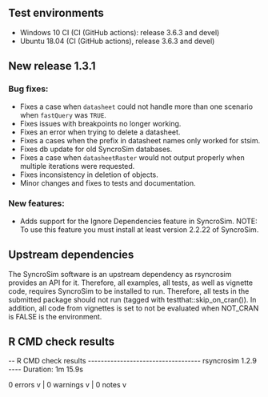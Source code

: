 ## Test environments
* Windows 10 CI (CI (GitHub actions): release 3.6.3 and devel)
* Ubuntu 18.04 (CI (GitHub actions), release 3.6.3 and devel)

## New release 1.3.1

### Bug fixes:

* Fixes a case when `datasheet` could not handle more than one scenario when `fastQuery` was `TRUE`.
* Fixes issues with breakpoints no longer working.
* Fixes an error when trying to delete a datasheet.
* Fixes a cases when the prefix in datasheet names only worked for stsim.
* Fixes db update for old SyncroSim databases.
* Fixes a case when `datasheetRaster` would not output properly when multiple iterations were requested.
* Fixes inconsistency in deletion of objects.
* Minor changes and fixes to tests and documentation.

### New features:

* Adds support for the Ignore Dependencies feature in SyncroSim. NOTE: To use this feature you must install at least version 2.2.22 of SyncroSim.

## Upstream dependencies

The SyncroSim software is an upstream dependency as rsyncrosim provides an API for it. 
Therefore, all examples, all tests, as well as vignette code, requires SyncroSim to be 
installed to run. Therefore, all tests in the submitted package should not run 
(tagged with testthat::skip_on_cran()). In addition, all code from vignettes is 
set to not be evaluated when NOT_CRAN is FALSE is the environment.

## R CMD check results

-- R CMD check results ----------------------------------- rsyncrosim 1.2.9 ----
Duration: 1m 15.9s

0 errors v | 0 warnings v | 0 notes v
